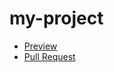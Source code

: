 # my-project
- [Preview](https://Nvalja.github.io/my-project/)
- [Pull Request](https://github.com/Nvalja/my-project/pull/1/files)
